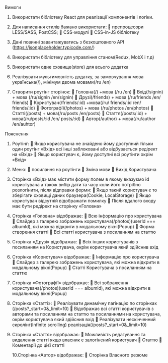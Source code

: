 Вимоги

1. Використати бібліотеку React для реалізації компонентів і логіки.

2. Для написання стилів бажано використати:
    препроцесори LESS/SASS, PostCSS;
    CSS-модулі
    CSS-in-JS бібліотеку

3. Дані повинні завантажуватись з безкоштовного API
   (https://jsonplaceholder.typicode.com/)

4. Використати бібліотеку для управління станом(Redux, MobX і т.д)

5. Використати одне сховище(store) для всього додатка

6. Реалізувати мультимовність додатку, за замовчування мова українська(/),
   мінімум двома мовами(/ru /en)

7. Створити роутінг сторінок:
    Головна(/) +мова (/ru /en)
    Вхід(/signin) + мова (/ru/signin /en/signin)
    Друзі(/friends) + мова (/ru/friends /en/ friends)
    Користувач(/friends/:id) +мова(/ru/ friends/:id /en/ friends/:id)
    Фотографії(/photos) + мова (/ru/photos /en/photos)
    Статті(/posts) + мова(/ru/posts /en/posts)
    Стаття(/posts/:id) + мова(/ru/posts/:id /en/ posts/:id)
    Автор(/author) + мова(/ru/author /en/auhtor)

Пояснення

1. Роутінг:
    Якщо користувача не знайдено йому доступний тільки один роутінг
   «Вхід» всі інші заблоковані або відбувається редірект на «Вхід»
    Якщо користувач є, йому доступні всі роутінги окрім «Вхід»

2. Меню:
    посилання на роутінги
    Зміна мови
    Вихід Користувача

3. Сторінка «Вхід» має містити форму полем в якому вказуємо id
   користувача а також вибір дати та часу коли його потрібно розлогінити,
   після відправки форми:
    Якщо такий користувач є то зберігати сховищі даних
   браузера(Cookie, LocalStorage)
    Якщо користувач відсутній відображати помилку
    Після вдалого входу має бути редірект на сторінку «Головна»

4. Сторінка «Головна» відображає:
    Всю інформацію про користувача
    Слайдер з галерею зображень користувача(/photos)(userId ===
   albumId), які можна відкрити в модальному вікні(Popup)
    Форма створення статті
    Всі статті користувача з посиланням на статтю

5. Сторінка «Друзі» відображає:
    Всіх інших користувачів з посиланням на Користувача, окрім
   користувача який здійснив вхід

6. Сторінка «Користувач» відображає:
    Інформацію про користувача
    Слайдер з галерею зображень користувача, які можна відкрити в
   модальному вікні(Popup)
    Статті Користувача з посиланням на статтю

7. Сторінка «Фотографії» відображає:
    Всі зображення користувача(/photos)(userId === albumId), які
   можна відкрити в модальному вікні(Popup)

8. Сторінка «Статті»:
    Реалізувати динамічну пагінацію по сторінках
   (/posts?\_start=0&\_limit=10)
    Відображає всі статті користувачів з авторами та посиланням на
   статтю та посиланнями на користувача, окрім користувача який
   здійснив вхід
    Реалізувати нескінченний скролінг(Infinite scrolling)
   реалізація(/posts?\_start=0&\_limit=10)

9. Сторінка «Стаття» відображає:
    Можливість редагування та видалення статті якщо власник є
   залогінений користувач
    Статтю
    Коментарії до цієї статті

   10.Сторінка «Автор» відображає:
    Сторінка Власного резюме
